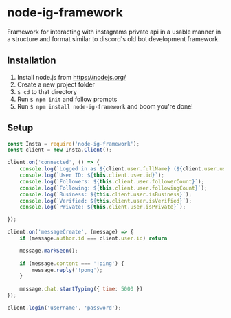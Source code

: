 # node-ig-framework
Framework for interacting with instagrams private api in a usable manner in a structure and format similar to discord's old bot development framework.


## Installation 

1. Install node.js from https://nodejs.org/
2. Create a new project folder
3. `$ cd` to that directory 
4. Run `$ npm init` and follow prompts
5. Run `$ npm install node-ig-framework` and boom you're done!

## Setup

```js
const Insta = require('node-ig-framework');
const client = new Insta.Client();

client.on('connected', () => {
    console.log(`Logged in as ${client.user.fullName} (${client.user.username})`);
    console.log(`User ID: ${this.client.user.id}`);
    console.log(`Followers: ${this.client.user.followerCount}`);
    console.log(`Following: ${this.client.user.followingCount}`);
    console.log(`Business: ${this.client.user.isBusiness}`);
    console.log(`Verified: ${this.client.user.isVerified}`);
    console.log(`Private: ${this.client.user.isPrivate}`);

});

client.on('messageCreate', (message) => {
    if (message.author.id === client.user.id) return

    message.markSeen();
    
    if (message.content === '!ping') {
        message.reply('!pong');
    }
    
    message.chat.startTyping({ time: 5000 })
});

client.login('username', 'password');
```
